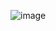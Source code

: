 ![image](https://github.com/RavilMinnegaliev426/Project-Ts/assets/84266444/b32d7454-9eb3-4877-bdf0-28e69a02522c)
